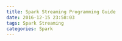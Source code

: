 ```yaml
---
title: Spark Streaming Programming Guide
date: 2016-12-15 23:58:03
tags: Spark Streaming
categories: Spark
---
```



